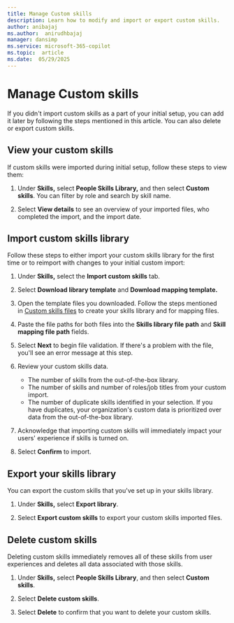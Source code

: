 ```yaml
---
title: Manage Custom skills
description: Learn how to modify and import or export custom skills.
author: anibajaj 
ms.author:  anirudhbajaj
manager: dansimp
ms.service: microsoft-365-copilot
ms.topic:  article
ms.date:  05/29/2025
---
```


# Manage Custom skills

If you didn't import custom skills as a part of your initial setup, you can add it later by following the steps mentioned in this article. You can also delete or export custom skills.

## View your custom skills 

If custom skills were imported during initial setup, follow these steps to view them:

1. Under **Skills,** select **People Skills Library,** and then select **Custom skills**. You can filter by role and search by skill name.

2. Select **View details** to see an overview of your imported files, who completed the import, and the import date.

## Import custom skills library

Follow these steps to either import your custom skills library for the first time or to reimport with changes to your initial custom import:

1. Under **Skills,** select the **Import custom skills** tab.

2. Select **Download library template** and **Download mapping template.**

3. Open the template files you downloaded. Follow the steps mentioned in [Custom skills files](/viva/skills/skills-get-started) to create your skills library and for mapping files.

4. Paste the file paths for both files into the **Skills library file path** and **Skill mapping file path** fields.

5. Select **Next** to begin file validation. If there's a problem with the file, you'll see an error message at this step.

6. Review your custom skills data.

   - The number of skills from the out-of-the-box library.
   - The number of skills and number of roles/job titles from your custom import.
   - The number of duplicate skills identified in your selection. If you have duplicates, your organization's custom data is prioritized over data from the out-of-the-box library.

7. Acknowledge that importing custom skills will immediately impact your users' experience if skills is turned on.

8. Select **Confirm** to import.

## Export your skills library

You can export the custom skills that you've set up in your skills library.

1. Under **Skills,** select **Export library**.

2. Select **Export custom skills** to export your custom skills imported files.

## Delete custom skills

Deleting custom skills immediately removes all of these skills from user experiences and deletes all data associated with those skills.

1. Under **Skills,** select **People Skills Library**, and then select **Custom skills**.

2. Select **Delete custom skills**.

3. Select **Delete** to confirm that you want to delete your custom skills.
